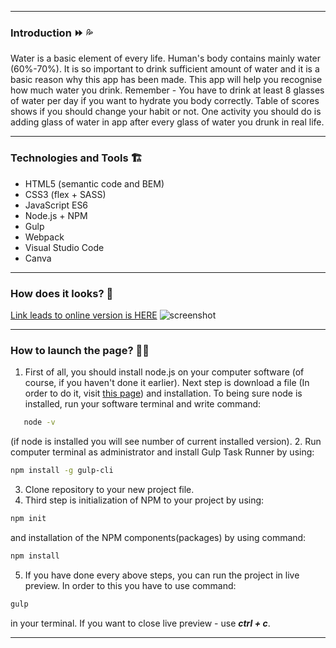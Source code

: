 ***
### Introduction ⏩ 💦
Water is a basic element of every life. Human's body contains mainly water (60%-70%). It is so important to drink sufficient amount of water and it is a basic reason why this app has been made. This app will help you recognise how much water you drink. Remember - You have to drink at least 8 glasses of water per day if you want to hydrate you body correctly. Table of scores shows if you should change your habit or not. One activity you should do is adding glass of water in app after every glass of water you drunk in real life.
***
### Technologies and Tools 🏗
* HTML5  (semantic code and BEM)
* CSS3 (flex + SASS)
* JavaScript ES6
* Node.js + NPM
* Gulp
* Webpack
* Visual Studio Code
* Canva

***
### How does it looks? 👀
[Link leads to online version is HERE](https://karolchilimoniuk.github.io/O2app/)
![screenshot](https://github.com/KarolChilimoniuk/hydrapp/blob/master/src/assets/img/screenshot.png)
***
### How to launch the page? 🐱‍🏍

1. First of all, you should install node.js on your computer software (of course, if you haven't done it earlier). Next step is download a file (In order to do it, visit [this page](https://nodejs.org/en/)) and installation. To being sure node is installed, run your software terminal and write command:
```sh
   node -v
```
   (if node is installed you will see number of current installed version).
2. Run computer terminal as administrator and install Gulp Task Runner by using:

```sh
npm install -g gulp-cli
```
3. Clone repository to your new project file.
4. Third step is initialization of NPM to your project by using:
```sh
npm init
```
and installation of the NPM components(packages) by using command:
```sh
npm install
```
5. If you have done every above steps, you can run the project in live preview. In order to this you have to use command: 
```sh
gulp
```
in your terminal. 
If you want to close live preview - use ***ctrl + c***.
***
